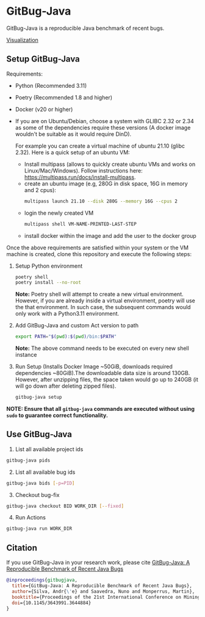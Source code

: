 # GitBug-Java

GitBug-Java is a reproducible Java benchmark of recent bugs.

[Visualization](https://nfsaavedra.github.io/gitbug-java)

## Setup GitBug-Java

Requirements:
- Python (Recommended 3.11)
- Poetry (Recommended 1.8 and higher)
- Docker (v20 or higher)
- If you are on Ubuntu/Debian, choose a system with GLIBC 2.32 or 2.34 as some of the dependencies require these versions (A docker image wouldn't be suitable as it would require DinD). 

  For example you can create a virtual machine of ubuntu 21.10 (glibc 2.32). Here is a quick setup of an ubuntu VM:
  - Install multipass (allows to quickly create ubuntu VMs and works on Linux/Mac/Windows). Follow instructions here: https://multipass.run/docs/install-multipass.
  - create an ubuntu image (e.g, 280G in disk space, 16G in memory and 2 cpus): 
    ```bash
    multipass launch 21.10 --disk 280G --memory 16G --cpus 2
    ```
  - login the newly created VM
    ```bash
    multipass shell VM-NAME-PRINTED-LAST-STEP
    ```
  - install docker within the image and add the user to the docker group

Once the above requirements are satisfied within your system or the VM machine is created, clone this repository and execute the following steps:

1. Setup Python environment
    ```bash
    poetry shell
    poetry install --no-root
    ```

    **Note:** Poetry shell will attempt to create a new virtual environment. 
    However, if you are already inside a virtual environment, poetry will use the that environment.
    In such case, the subsequent commands would only work with a Python3.11 environment.

2. Add GitBug-Java and custom Act version to path
    ```bash
    export PATH="$(pwd):$(pwd)/bin:$PATH"
    ```
    **Note:** The above command needs to be executed on every new shell instance
    
3. Run Setup (Installs Docker Image ~50GiB, downloads required dependencies ~80GiB).The downloadable data size is around 130GB. However, after unzipping files, the space taken would go up to 240GB (it will go down after deleting zipped files).
    ```bash
    gitbug-java setup
    ```

**NOTE: Ensure that all `gitbug-java` commands are executed without using `sudo` to guarantee correct functionality.**

## Use GitBug-Java

1. List all available project ids
```bash
gitbug-java pids
```

2. List all available bug ids
```bash
gitbug-java bids [-p=PID]
```

3. Checkout bug-fix
```bash
gitbug-java checkout BID WORK_DIR [--fixed]
```

4. Run Actions
```bash
gitbug-java run WORK_DIR
```

## Citation

If you use GitBug-Java in your research work, please cite [GitBug-Java: A Reproducible Benchmark of Recent Java Bugs](https://arxiv.org/pdf/2402.02961.pdf)

```bibtex
@inproceedings{gitbugjava,
  title={GitBug-Java: A Reproducible Benchmark of Recent Java Bugs},
  author={Silva, Andr{\'e} and Saavedra, Nuno and Monperrus, Martin},
  booktitle={Proceedings of the 21st International Conference on Mining Software Repositories},
  doi={10.1145/3643991.3644884}
}
```
